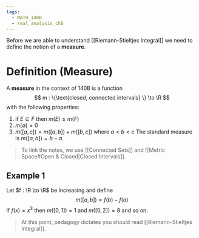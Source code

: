 ```yaml
---
tags:
  - MATH_140B
  - real_analysis_ch6
---
```

Before we are able to understand [[Riemann-Stieltjes Integral]] we need to define the notion of a **measure**. 

# Definition (Measure)
A **measure** in the context of 140B is a function
$$
m : \{\text{closed, connected intervals} \} \to \R 
$$
with the following properties:
1. if $E \subseteq F$ then $m(E) \leq m(F)$
2. $m(\emptyset) = 0$
3. $m([a,c]) = m([a,b]) + m([b, c])$ where $a < b < c$
The standard measure is $m([a, b]) = b - a$.  
> To link the notes, we use [[Connected Sets]] and [[Metric Space#Open & Closed|Closed Intervals]]. 

## Example 1
Let $f : \R \to \R$ be increasing and define 
$$
m([a,b]) = f(b) - f(a)
$$
If $f(x) = x^{3}$ then $m([0, 1]) = 1$ and $m([0, 2]) = 8$ and so on.

> At this point, pedagogy dictates you should read [[Riemann-Stieltjes Integral]]. 